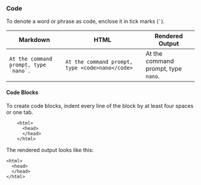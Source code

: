### Code

To denote a word or phrase as code, enclose it in tick marks (`` ` ``).

| Markdown | HTML | Rendered Output |
| -------- | ---- | --------------- |
| ``At the command prompt, type `nano`.`` | `At the command prompt, type <code>nano</code> ` | At the command prompt, type `nano`. |

#### Code Blocks

To create code blocks, indent every line of the block by at least four spaces or one tab.

```
    <html>
      <head>
      </head>
    </html>
```

The rendered output looks like this:

    <html>
      <head>
      </head>
    </html>
